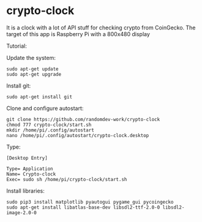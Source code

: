 # crypto-clock
It is a clock with a lot of API stuff for checking crypto from CoinGecko.
The target of this app is Raspberry Pi with a 800x480 display

Tutorial:

Update the system:
```
sudo apt-get update
sudo apt-get upgrade
```
Install git:
```
sudo apt-get install git
```
Clone and configure autostart:
```
git clone https://github.com/randomdev-work/crypto-clock
chmod 777 crypto-clock/start.sh
mkdir /home/pi/.config/autostart
nano /home/pi/.config/autostart/crypto-clock.desktop
```
Type:

```
[Desktop Entry]

Type= Application
Name= Crypto-clock
Exec= sudo sh /home/pi/crypto-clock/start.sh
```

Install libraries:
```
sudo pip3 install matplotlib pyautogui pygame_gui pycoingecko
sudo apt-get install libatlas-base-dev libsdl2-ttf-2.0-0 libsdl2-image-2.0-0
```
